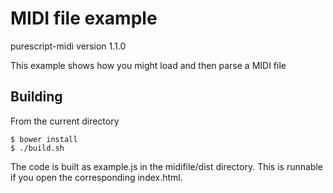 MIDI file example
=================

purescript-midi version 1.1.0

This example shows how you might load and then parse a MIDI file

Building
--------

From the current directory

    $ bower install
    $ ./build.sh

The code is built as example.js in the midifile/dist directory. This is runnable if you open the corresponding index.html.
